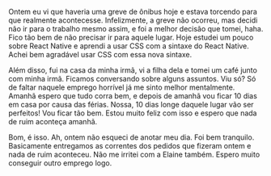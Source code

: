 Ontem eu vi que haveria uma greve de ônibus hoje e estava torcendo para que realmente acontecesse. Infelizmente, a greve não ocorreu, mas decidi não ir para o trabalho mesmo assim, e foi a melhor decisão que tomei, haha. Fico tão bem de não precisar ir para aquele lugar. Hoje estudei um pouco sobre React Native e aprendi a usar CSS com a sintaxe do React Native. Achei bem agradável usar CSS com essa nova sintaxe.

Além disso, fui na casa da minha irmã, vi a filha dela e tomei um café junto com minha irmã. Ficamos conversando sobre alguns assuntos. Viu só? Só de faltar naquele emprego horrível já me sinto melhor mentalmente. Amanhã espero que tudo corra bem, e depois de amanhã vou ficar 10 dias em casa por causa das férias. Nossa, 10 dias longe daquele lugar vão ser perfeitos! Vou ficar tão bem. Estou muito feliz com isso e espero que nada de ruim aconteça amanhã.

Bom, é isso. Ah, ontem não esqueci de anotar meu dia. Foi bem tranquilo. Basicamente entregamos as correntes dos pedidos que fizeram ontem e nada de ruim aconteceu. Não me irritei com a Elaine também. Espero muito conseguir outro emprego logo.